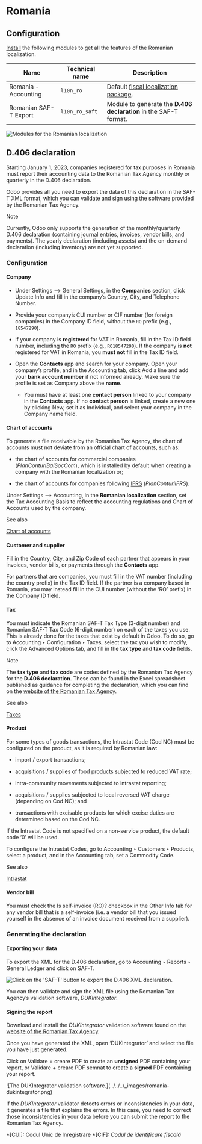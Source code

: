 # Romania

## Configuration

[Install](../../general/apps_modules.html#general-install) the following
modules to get all the features of the Romanian localization.

Name | Technical name | Description  
---|---|---  
Romania - Accounting | `l10n_ro` | Default [fiscal localization package](../fiscal_localizations.html#fiscal-localizations-packages).  
Romanian SAF-T Export | `l10n_ro_saft` | Module to generate the **D.406 declaration** in the SAF-T format.  
![Modules for the Romanian localization](../../../_images/romania-modules.png)

## D.406 declaration

Starting January 1, 2023, companies registered for tax purposes in Romania
must report their accounting data to the Romanian Tax Agency monthly or
quarterly in the D.406 declaration.

Odoo provides all you need to export the data of this declaration in the SAF-T
XML format, which you can validate and sign using the software provided by the
Romanian Tax Agency.

Note

Currently, Odoo only supports the generation of the monthly/quarterly D.406
declaration (containing journal entries, invoices, vendor bills, and
payments). The yearly declaration (including assets) and the on-demand
declaration (including inventory) are not yet supported.

### Configuration

#### Company

  * Under Settings –> General Settings, in the **Companies** section, click Update Info and fill in the company’s Country, City, and Telephone Number.

  * Provide your company’s CUI number or CIF number (for foreign companies) in the Company ID field, without the `RO` prefix (e.g., `18547290`).

  * If your company is **registered** for VAT in Romania, fill in the Tax ID field number, including the `RO` prefix (e.g., `RO18547290`). If the company is **not** registered for VAT in Romania, you **must not** fill in the Tax ID field.

  * Open the **Contacts** app and search for your company. Open your company’s profile, and in the Accounting tab, click Add a line and add your **bank account number** if not informed already. Make sure the profile is set as Company above the **name**.

    * You must have at least one **contact person** linked to your company in the **Contacts** app. If no **contact person** is linked, create a new one by clicking New, set it as Individual, and select your company in the Company name field.

#### Chart of accounts

To generate a file receivable by the Romanian Tax Agency, the chart of
accounts must not deviate from an official chart of accounts, such as:

  * the chart of accounts for commercial companies (_PlanConturiBalSocCom_), which is installed by default when creating a company with the Romanian localization or;

  * the chart of accounts for companies following [IFRS](https://www.ifrs.org/) (_PlanConturiIFRS_).

Under Settings –> Accounting, in the **Romanian localization** section, set
the Tax Accounting Basis to reflect the accounting regulations and Chart of
Accounts used by the company.

See also

[Chart of accounts](../accounting/get_started/chart_of_accounts.html)

#### Customer and supplier

Fill in the Country, City, and Zip Code of each partner that appears in your
invoices, vendor bills, or payments through the **Contacts** app.

For partners that are companies, you must fill in the VAT number (including
the country prefix) in the Tax ID field. If the partner is a company based in
Romania, you may instead fill in the CUI number (without the ‘RO’ prefix) in
the Company ID field.

#### Tax

You must indicate the Romanian SAF-T Tax Type (3-digit number) and Romanian
SAF-T Tax Code (6-digit number) on each of the taxes you use. This is already
done for the taxes that exist by default in Odoo. To do so, go to Accounting ‣
Configuration ‣ Taxes, select the tax you wish to modify, click the Advanced
Options tab, and fill in the **tax type** and **tax code** fields.

Note

The **tax type** and **tax code** are codes defined by the Romanian Tax Agency
for the **D.406 declaration**. These can be found in the Excel spreadsheet
published as guidance for completing the declaration, which you can find on
the [website of the Romanian Tax
Agency](https://www.anaf.ro/anaf/internet/ANAF/despre_anaf/strategii_anaf/proiecte_digitalizare/saf_t/).

See also

[Taxes](../accounting/taxes.html)

#### Product

For some types of goods transactions, the Intrastat Code (Cod NC) must be
configured on the product, as it is required by Romanian law:

  * import / export transactions;

  * acquisitions / supplies of food products subjected to reduced VAT rate;

  * intra-community movements subjected to intrastat reporting;

  * acquisitions / supplies subjected to local reversed VAT charge (depending on Cod NC); and

  * transactions with excisable products for which excise duties are determined based on the Cod NC.

If the Intrastat Code is not specified on a non-service product, the default
code ‘0’ will be used.

To configure the Intrastat Codes, go to Accounting ‣ Customers ‣ Products,
select a product, and in the Accounting tab, set a Commodity Code.

See also

[Intrastat](../accounting/reporting/intrastat.html)

#### Vendor bill

You must check the Is self-invoice (RO)? checkbox in the Other Info tab for
any vendor bill that is a self-invoice (i.e. a vendor bill that you issued
yourself in the absence of an invoice document received from a supplier).

### Generating the declaration

#### Exporting your data

To export the XML for the D.406 declaration, go to Accounting ‣ Reports ‣
General Ledger and click on SAF-T.

![Click on the 'SAF-T' button to export the D.406 XML
declaration.](../../../_images/romania-saft-button.png)

You can then validate and sign the XML file using the Romanian Tax Agency’s
validation software, _DUKIntegrator_.

#### Signing the report

Download and install the _DUKIntegrator_ validation software found on the
[website of the Romanian Tax
Agency](https://www.anaf.ro/anaf/internet/ANAF/despre_anaf/strategii_anaf/proiecte_digitalizare/saf_t/).

Once you have generated the XML, open ‘DUKIntegrator’ and select the file you
have just generated.

Click on Validare + creare PDF to create an **unsigned** PDF containing your
report, or Validare + creare PDF semnat to create a **signed** PDF containing
your report.

![The DUKIntegrator validation software.](../../../_images/romania-
dukintegrator.png)

If the _DUKIntegrator_ validator detects errors or inconsistencies in your
data, it generates a file that explains the errors. In this case, you need to
correct those inconsistencies in your data before you can submit the report to
the Romanian Tax Agency.

  *[CUI]: Codul Unic de Inregistrare
  *[CIF]: *Codul de identificare fiscală*

